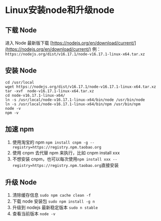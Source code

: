 # Linux安装node和升级node


## 下载 Node

进入 Node 最新版下载 [https://nodejs.org/en/download/current/](https://nodejs.org/en/download/current/)
例：`https://nodejs.org/dist/v16.17.1/node-v16.17.1-linux-x64.tar.xz`

## 安装 Node

```Shell
cd /usr/local
wget https://nodejs.org/dist/v16.17.1/node-v16.17.1-linux-x64.tar.xz
tar -xvf  node-v16.17.1-linux-x64.tar.xz
cd node-v16.17.1-linux-x64/
ln -s /usr/local/node-v16.17.1-linux-x64/bin/node /usr/bin/node
ln -s /usr/local/node-v16.17.1-linux-x64/bin/npm /usr/bin/npm
node -v
npm -v
```

## 加速 npm

1. 使用淘宝的 npm `npm install cnpm -g --registry=https://registry.npm.taobao.org`
2. 使用 cnpm 去代替 npm 来执行，比如 cnpm install xxx
3. 不想安装 cnpm，也可以每次使用`npm install xxx --registry=https://registry.npm.taobao.org`直接安装

## 升级 Node

1. 清除缓存信息 `sudo npm cache clean -f`
2. 下载 node 安装包 `sudo npm install -g n`
3. 升级到 nodejs 最新稳定版本 `sudo n stable`
4. 查看当前版本 `node -v`

